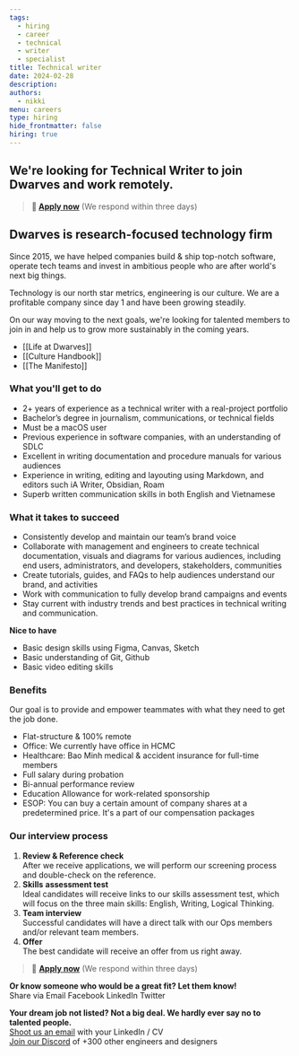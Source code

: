 ```yaml
---
tags:
  - hiring
  - career
  - technical
  - writer
  - specialist
title: Technical writer
date: 2024-02-28
description: 
authors:
  - nikki
menu: careers
type: hiring
hide_frontmatter: false
hiring: true
---
```


## We're looking for Technical Writer to join Dwarves and work remotely.

> **🤘 [Apply now](mailto:spawn@d.foundation)** (We respond within three days)

## Dwarves is research-focused technology firm
Since 2015, we have helped companies build & ship top-notch software, operate tech teams and invest in ambitious people who are after world's next big things.

Technology is our north star metrics, engineering is our culture. We are a profitable company since day 1 and have been growing steadily.

On our way moving to the next goals, we're looking for talented members to join in and help us to grow more sustainably in the coming years.

- [[Life at Dwarves]]
- [[Culture Handbook]]
- [[The Manifesto]]

### What you'll get to do
- 2+ years of experience as a technical writer with a real-project portfolio
- Bachelor’s degree in journalism, communications, or technical fields
- Must be a macOS user
- Previous experience in software companies, with an understanding of SDLC
- Excellent in writing documentation and procedure manuals for various audiences
- Experience in writing, editing and layouting using Markdown, and editors such iA Writer, Obsidian, Roam
- Superb written communication skills in both English and Vietnamese

### What it takes to succeed
- Consistently develop and maintain our team’s brand voice
- Collaborate with management and engineers to create technical documentation, visuals and diagrams for various audiences, including end users, administrators, and developers, stakeholders, communities
- Create tutorials, guides, and FAQs to help audiences understand our brand, and activities
- Work with communication to fully develop brand campaigns and events
- Stay current with industry trends and best practices in technical writing and communication.

**Nice to have**
- Basic design skills using Figma, Canvas, Sketch
- Basic understanding of Git, Github
- Basic video editing skills

### Benefits
Our goal is to provide and empower teammates with what they need to get the job done.

- Flat-structure & 100% remote
- Office: We currently have office in HCMC
- Healthcare: Bao Minh medical & accident insurance for full-time members
- Full salary during probation
- Bi-annual performance review
- Education Allowance for work-related sponsorship
- ESOP: You can buy a certain amount of company shares at a predetermined price. It's a part of our compensation packages

### Our interview process
1. **Review & Reference check**<br>After we receive applications, we will perform our screening process and double-check on the reference.
2. **Skills** **assessment test**<br>Ideal candidates will receive links to our skills assessment test, which will focus on the three main skills: English, Writing, Logical Thinking.
3. **Team interview**<br>Successful candidates will have a direct talk with our Ops members and/or relevant team members.
4. **Offer**<br>The best candidate will receive an offer from us right away.

> 🤘 **[Apply now](mailto:spawn@d.foundation)** (We respond within three days)

**Or know someone who would be a great fit? Let them know!**\
Share via Email Facebook LinkedIn Twitter

**Your dream job not listed? Not a big deal. We hardly ever say no to talented people.**\
[Shoot us an email](mailto:spawn@dwarvesv.com) with your LinkedIn / CV\
[Join our Discord](https://discord.gg/S9nDzc4yE9) of +300 other engineers and designers
